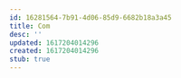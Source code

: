 ```yaml
---
id: 16281564-7b91-4d06-85d9-6682b18a3a45
title: Com
desc: ''
updated: 1617204014296
created: 1617204014296
stub: true
---
```


